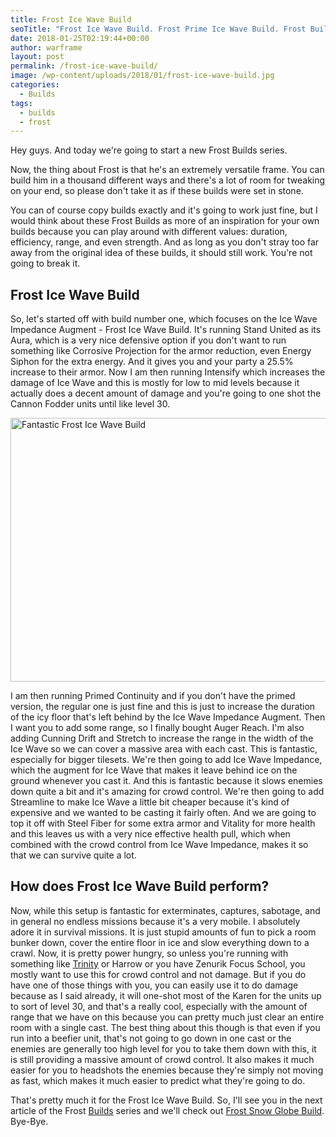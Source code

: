 ```yaml
---
title: Frost Ice Wave Build
seoTitle: "Frost Ice Wave Build. Frost Prime Ice Wave Build. Frost Builds"
date: 2018-01-25T02:19:44+00:00
author: warframe
layout: post
permalink: /frost-ice-wave-build/
image: /wp-content/uploads/2018/01/frost-ice-wave-build.jpg
categories:
  - Builds
tags:
  - builds
  - frost
---
```

Hey guys. And today we're going to start a new Frost Builds series.<!--more-->

Now, the thing about Frost is that he's an extremely versatile frame. You can build him in a thousand different ways and there's a lot of room for tweaking on your end, so please don't take it as if these builds were set in stone.
  
You can of course copy builds exactly and it's going to work just fine, but I would think about these Frost Builds as more of an inspiration for your own builds because you can play around with different values: duration, efficiency, range, and even strength. And as long as you don't stray too far away from the original idea of these builds, it should still work. You're not going to break it.

## Frost Ice Wave Build

So, let's started off with build number one, which focuses on the Ice Wave Impedance Augment - Frost Ice Wave Build. It's running Stand United as its Aura, which is a very nice defensive option if you don't want to run something like Corrosive Projection for the armor reduction, even Energy Siphon for the extra energy. And it gives you and your party a 25.5% increase to their armor. Now I am then running Intensify which increases the damage of Ice Wave and this is mostly for low to mid levels because it actually does a decent amount of damage and you're going to one shot the Cannon Fodder units until like level 30.

<img src="https://warframeblog.com/wp-content/uploads/2018/01/Screenshot-2018-01-25-02.10.05-1024x576.png" title="Frost Ice Wave Build" alt="Fantastic Frost Ice Wave Build" width="750" height="422" class="alignnone size-large wp-image-587" srcset="https://warframeblog.com/wp-content/uploads/2018/01/Screenshot-2018-01-25-02.10.05-1024x576.png 1024w, https://warframeblog.com/wp-content/uploads/2018/01/Screenshot-2018-01-25-02.10.05-300x169.png 300w, https://warframeblog.com/wp-content/uploads/2018/01/Screenshot-2018-01-25-02.10.05-768x432.png 768w" sizes="(max-width: 750px) 100vw, 750px" />

I am then running Primed Continuity and if you don't have the primed version, the regular one is just fine and this is just to increase the duration of the icy floor that's left behind by the Ice Wave Impedance Augment. Then I want you to add some range, so I finally bought Auger Reach. I'm also adding Cunning Drift and Stretch to increase the range in the width of the Ice Wave so we can cover a massive area with each cast. This is fantastic, especially for bigger tilesets. We're then going to add Ice Wave Impedance, which the augment for Ice Wave that makes it leave behind ice on the ground whenever you cast it. And this is fantastic because it slows enemies down quite a bit and it's amazing for crowd control. We're then going to add Streamline to make Ice Wave a little bit cheaper because it's kind of expensive and we wanted to be casting it fairly often. And we are going to top it off with Steel Fiber for some extra armor and Vitality for more health and this leaves us with a very nice effective health pull, which when combined with the crowd control from Ice Wave Impedance, makes it so that we can survive quite a lot.

## How does Frost Ice Wave Build perform?

Now, while this setup is fantastic for exterminates, captures, sabotage, and in general no endless missions because it's a very mobile. I absolutely adore it in survival missions. It is just stupid amounts of fun to pick a room bunker down, cover the entire floor in ice and slow everything down to a crawl. Now, it is pretty power hungry, so unless you're running with something like [Trinity](https://warframeblog.com/trinity-energy-vampire-build/) or Harrow or you have Zenurik Focus School, you mostly want to use this for crowd control and not damage. But if you do have one of those things with you, you can easily use it to do damage because as I said already, it will one-shot most of the Karen for the units up to sort of level 30, and that's a really cool, especially with the amount of range that we have on this because you can pretty much just clear an entire room with a single cast. The best thing about this though is that even if you run into a beefier unit, that's not going to go down in one cast or the enemies are generally too high level for you to take them down with this, it is still providing a massive amount of crowd control. It also makes it much easier for you to headshots the enemies because they're simply not moving as fast, which makes it much easier to predict what they're going to do.

That's pretty much it for the Frost Ice Wave Build. So, I'll see you in the next article of the Frost [Builds](https://warframeblog.com/warframe-builds/) series and we'll check out [Frost Snow Globe Build](https://warframeblog.com/frost-snow-globe-build/). Bye-Bye.